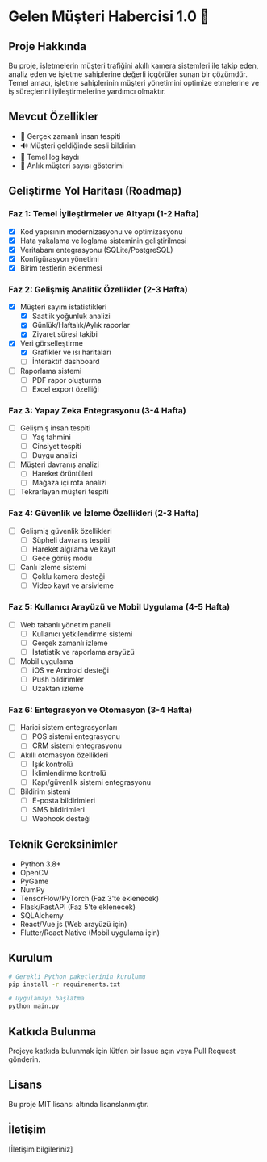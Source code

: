# Gelen Müşteri Habercisi 1.0 🏪

## Proje Hakkında
Bu proje, işletmelerin müşteri trafiğini akıllı kamera sistemleri ile takip eden, analiz eden ve işletme sahiplerine değerli içgörüler sunan bir çözümdür. Temel amacı, işletme sahiplerinin müşteri yönetimini optimize etmelerine ve iş süreçlerini iyileştirmelerine yardımcı olmaktır.

## Mevcut Özellikler
- 📸 Gerçek zamanlı insan tespiti
- 🔊 Müşteri geldiğinde sesli bildirim
- 📝 Temel log kaydı
- 👥 Anlık müşteri sayısı gösterimi

## Geliştirme Yol Haritası (Roadmap)

### Faz 1: Temel İyileştirmeler ve Altyapı (1-2 Hafta)
- [x] Kod yapısının modernizasyonu ve optimizasyonu
- [x] Hata yakalama ve loglama sisteminin geliştirilmesi
- [x] Veritabanı entegrasyonu (SQLite/PostgreSQL)
- [x] Konfigürasyon yönetimi
- [x] Birim testlerin eklenmesi

### Faz 2: Gelişmiş Analitik Özellikler (2-3 Hafta)
- [x] Müşteri sayım istatistikleri
  - [x] Saatlik yoğunluk analizi
  - [x] Günlük/Haftalık/Aylık raporlar
  - [x] Ziyaret süresi takibi
- [x] Veri görselleştirme
  - [x] Grafikler ve ısı haritaları
  - [ ] İnteraktif dashboard
- [ ] Raporlama sistemi
  - [ ] PDF rapor oluşturma
  - [ ] Excel export özelliği

### Faz 3: Yapay Zeka Entegrasyonu (3-4 Hafta)
- [ ] Gelişmiş insan tespiti
  - [ ] Yaş tahmini
  - [ ] Cinsiyet tespiti
  - [ ] Duygu analizi
- [ ] Müşteri davranış analizi
  - [ ] Hareket örüntüleri
  - [ ] Mağaza içi rota analizi
- [ ] Tekrarlayan müşteri tespiti

### Faz 4: Güvenlik ve İzleme Özellikleri (2-3 Hafta)
- [ ] Gelişmiş güvenlik özellikleri
  - [ ] Şüpheli davranış tespiti
  - [ ] Hareket algılama ve kayıt
  - [ ] Gece görüş modu
- [ ] Canlı izleme sistemi
  - [ ] Çoklu kamera desteği
  - [ ] Video kayıt ve arşivleme

### Faz 5: Kullanıcı Arayüzü ve Mobil Uygulama (4-5 Hafta)
- [ ] Web tabanlı yönetim paneli
  - [ ] Kullanıcı yetkilendirme sistemi
  - [ ] Gerçek zamanlı izleme
  - [ ] İstatistik ve raporlama arayüzü
- [ ] Mobil uygulama
  - [ ] iOS ve Android desteği
  - [ ] Push bildirimler
  - [ ] Uzaktan izleme

### Faz 6: Entegrasyon ve Otomasyon (3-4 Hafta)
- [ ] Harici sistem entegrasyonları
  - [ ] POS sistemi entegrasyonu
  - [ ] CRM sistemi entegrasyonu
- [ ] Akıllı otomasyon özellikleri
  - [ ] Işık kontrolü
  - [ ] İklimlendirme kontrolü
  - [ ] Kapı/güvenlik sistemi entegrasyonu
- [ ] Bildirim sistemi
  - [ ] E-posta bildirimleri
  - [ ] SMS bildirimleri
  - [ ] Webhook desteği

## Teknik Gereksinimler
- Python 3.8+
- OpenCV
- PyGame
- NumPy
- TensorFlow/PyTorch (Faz 3'te eklenecek)
- Flask/FastAPI (Faz 5'te eklenecek)
- SQLAlchemy
- React/Vue.js (Web arayüzü için)
- Flutter/React Native (Mobil uygulama için)

## Kurulum
```bash
# Gerekli Python paketlerinin kurulumu
pip install -r requirements.txt

# Uygulamayı başlatma
python main.py
```

## Katkıda Bulunma
Projeye katkıda bulunmak için lütfen bir Issue açın veya Pull Request gönderin.

## Lisans
Bu proje MIT lisansı altında lisanslanmıştır.

## İletişim
[İletişim bilgileriniz] 
